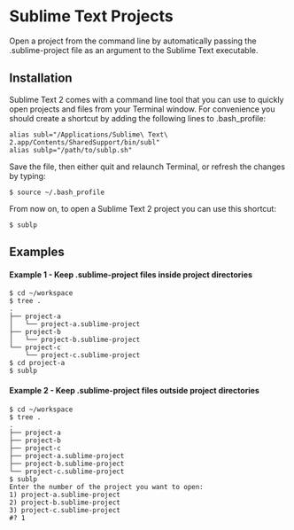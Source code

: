 Sublime Text Projects
================

Open a project from the command line by automatically passing the .sublime-project file as an argument to the Sublime Text executable.

## Installation

Sublime Text 2 comes with a command line tool that you can use to quickly open projects and files from your Terminal window. For convenience you should create a shortcut by adding the following lines to .bash_profile:

    alias subl="/Applications/Sublime\ Text\ 2.app/Contents/SharedSupport/bin/subl"
    alias sublp="/path/to/sublp.sh"
        
Save the file, then either quit and relaunch Terminal, or refresh the changes by typing:

    $ source ~/.bash_profile

From now on, to open a Sublime Text 2 project you can use this shortcut:

    $ sublp
    
## Examples

#### Example 1 - Keep .sublime-project files inside project directories

    $ cd ~/workspace
    $ tree .
    .
    ├── project-a
    │   └── project-a.sublime-project
    ├── project-b
    │   └── project-b.sublime-project
    └── project-c
        └── project-c.sublime-project
    $ cd project-a
    $ sublp

#### Example 2 - Keep .sublime-project files outside project directories

    $ cd ~/workspace
    $ tree .
    .
    ├── project-a
    ├── project-b
    ├── project-c
    ├── project-a.sublime-project
    ├── project-b.sublime-project
    └── project-c.sublime-project
    $ sublp
    Enter the number of the project you want to open:
    1) project-a.sublime-project  
    2) project-b.sublime-project
    3) project-c.sublime-project
    #? 1


